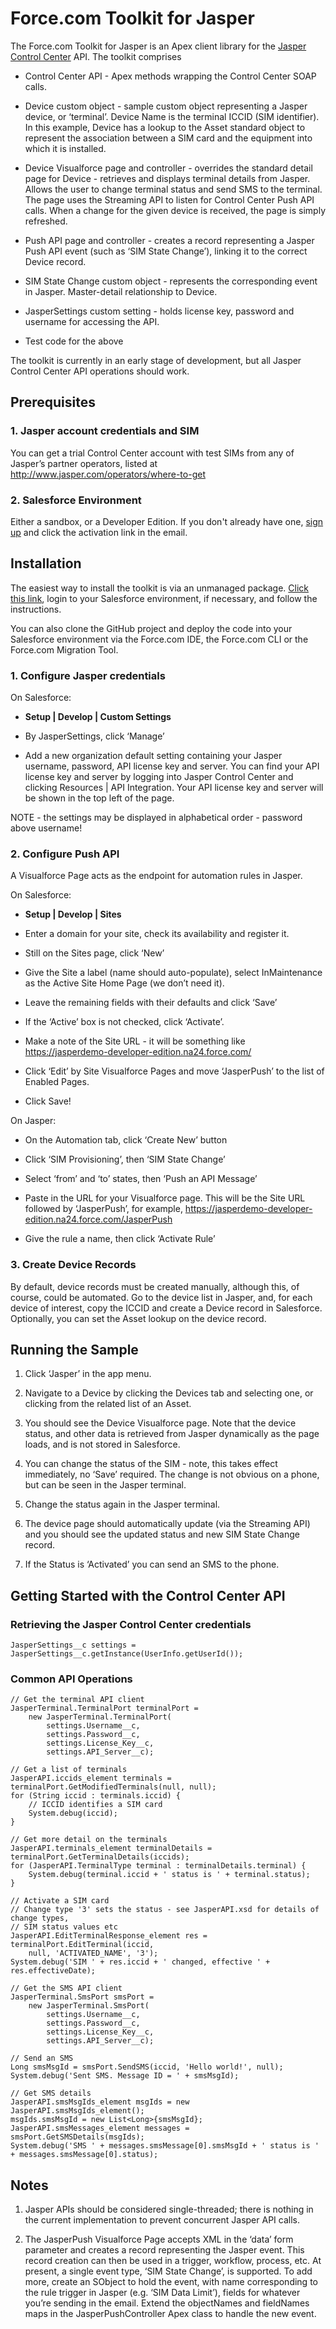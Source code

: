 Force.com Toolkit for Jasper
============================

The Force.com Toolkit for Jasper is an Apex client library for the [Jasper Control Center](http://www.jasper.com/iot-service-platform/control-center) API. The toolkit comprises

* Control Center API - Apex methods wrapping the Control Center SOAP calls.

* Device custom object - sample custom object representing a Jasper device, or ‘terminal’. Device Name is the terminal ICCID (SIM identifier). In this example, Device has a lookup to the Asset standard object to represent the association between a SIM card and the equipment into which it is installed.

* Device Visualforce page and controller - overrides the standard detail page for Device - retrieves and displays terminal details from Jasper. Allows the user to change terminal status and send SMS to the terminal. The page uses the Streaming API to listen for Control Center Push API calls. When a change for the given device is received, the page is simply refreshed.

* Push API page and controller - creates a record representing a Jasper Push API event (such as ‘SIM State Change’), linking it to the correct Device record.

* SIM State Change custom object - represents the corresponding event in Jasper. Master-detail relationship to Device.

* JasperSettings custom setting - holds license key, password and username for accessing the API.

* Test code for the above

The toolkit is currently in an early stage of development, but all Jasper Control Center API operations should work.

## Prerequisites

### 1. Jasper account credentials and SIM

You can get a trial Control Center account with test SIMs from any of Jasper’s partner operators, listed at http://www.jasper.com/operators/where-to-get

### 2. Salesforce Environment

Either a sandbox, or a Developer Edition. If you don't already have one, [sign up](http://developer.salesforce.com/signup) and click the activation link in the email.

## Installation

The easiest way to install the toolkit is via an unmanaged package. [Click this link](https://login.salesforce.com/packaging/installPackage.apexp?p0=04t1a0000001zIt), login to your Salesforce environment, if necessary, and follow the instructions.

You can also clone the GitHub project and deploy the code into your Salesforce environment via the Force.com IDE, the Force.com CLI or the Force.com Migration Tool.

### 1. Configure Jasper credentials

On Salesforce:

* **Setup | Develop | Custom Settings**

* By JasperSettings, click ‘Manage’

* Add a new organization default setting containing your Jasper username, password, API license key and server. You can find your API license key and server by logging into Jasper Control Center and clicking Resources | API Integration. Your API license key and server will be shown in the top left of the page.

NOTE - the settings may be displayed in alphabetical order - password above username!

### 2. Configure Push API

A Visualforce Page acts as the endpoint for automation rules in Jasper.

On Salesforce:

* **Setup | Develop | Sites**

* Enter a domain for your site, check its availability and register it.

* Still on the Sites page, click ‘New’

* Give the Site a label (name should auto-populate), select InMaintenance as the Active Site Home Page (we don’t need it).

* Leave the remaining fields with their defaults and click ‘Save’

* If the ‘Active’ box is not checked, click ‘Activate’.

* Make a note of the Site URL - it will be something like https://jasperdemo-developer-edition.na24.force.com/

* Click ‘Edit’ by Site Visualforce Pages and move ‘JasperPush’ to the list of Enabled Pages.

* Click Save!

On Jasper:

* On the Automation tab, click ‘Create New’ button

* Click ‘SIM Provisioning’, then ‘SIM State Change’

* Select ‘from’ and ‘to’ states, then ‘Push an API Message’

* Paste in the URL for your Visualforce page. This will be the Site URL followed by ‘JasperPush’, for example, https://jasperdemo-developer-edition.na24.force.com/JasperPush

* Give the rule a name, then click ‘Activate Rule’

### 3. Create Device Records

By default, device records must be created manually, although this, of course, could be automated. Go to the device list in Jasper, and, for each device of interest, copy the ICCID and create a Device record in Salesforce. Optionally, you can set the Asset lookup on the device record.

## Running the Sample

1. Click ‘Jasper’ in the app menu.

2. Navigate to a Device by clicking the Devices tab and selecting one, or clicking from the related list of an Asset.

3. You should see the Device Visualforce page. Note that the device status, and other data is retrieved from Jasper dynamically as the page loads, and is not stored in Salesforce.

4. You can change the status of the SIM - note, this takes effect immediately, no ‘Save’ required. The change is not obvious on a phone, but can be seen in the Jasper terminal.

5. Change the status again in the Jasper terminal.

6. The device page should automatically update (via the Streaming API) and you should see the updated status and new SIM State Change record.

7. If the Status is ‘Activated’ you can send an SMS to the phone.

## Getting Started with the Control Center API

### Retrieving the Jasper Control Center credentials

    JasperSettings__c settings = JasperSettings__c.getInstance(UserInfo.getUserId());

### Common API Operations

    // Get the terminal API client
    JasperTerminal.TerminalPort terminalPort = 
        new JasperTerminal.TerminalPort(
            settings.Username__c, 
            settings.Password__c, 
            settings.License_Key__c,
            settings.API_Server__c);

    // Get a list of terminals
    JasperAPI.iccids_element terminals = terminalPort.GetModifiedTerminals(null, null);
    for (String iccid : terminals.iccid) {
        // ICCID identifies a SIM card
        System.debug(iccid);
    }

    // Get more detail on the terminals
    JasperAPI.terminals_element terminalDetails = terminalPort.GetTerminalDetails(iccids);    
    for (JasperAPI.TerminalType terminal : terminalDetails.terminal) {
        System.debug(terminal.iccid + ' status is ' + terminal.status);
    }

    // Activate a SIM card
    // Change type '3' sets the status - see JasperAPI.xsd for details of change types,
    // SIM status values etc
    JasperAPI.EditTerminalResponse_element res = terminalPort.EditTerminal(iccid, 
        null, 'ACTIVATED_NAME', '3');
    System.debug('SIM ' + res.iccid + ' changed, effective ' + res.effectiveDate);

    // Get the SMS API client
    JasperTerminal.SmsPort smsPort = 
        new JasperTerminal.SmsPort(
            settings.Username__c, 
            settings.Password__c, 
            settings.License_Key__c,
            settings.API_Server__c);

    // Send an SMS
    Long smsMsgId = smsPort.SendSMS(iccid, 'Hello world!', null);
    System.debug('Sent SMS. Message ID = ' + smsMsgId);

    // Get SMS details
    JasperAPI.smsMsgIds_element msgIds = new JasperAPI.smsMsgIds_element();
    msgIds.smsMsgId = new List<Long>{smsMsgId};
    JasperAPI.smsMessages_element messages = smsPort.GetSMSDetails(msgIds);
    System.debug('SMS ' + messages.smsMessage[0].smsMsgId + ' status is ' + messages.smsMessage[0].status);

## Notes

1. Jasper APIs should be considered single-threaded; there is nothing in the current implementation to prevent concurrent Jasper API calls.

2. The JasperPush Visualforce Page accepts XML in the ‘data’ form parameter and creates a record representing the Jasper event. This record creation can then be used in a trigger, workflow, process, etc. At present, a single event type, ‘SIM State Change’, is supported. To add more, create an SObject to hold the event, with name corresponding to the rule trigger in Jasper (e.g. ‘SIM Data Limit’), fields for whatever you’re sending in the email. Extend the objectNames and fieldNames maps in the JasperPushController Apex class to handle the new event.
